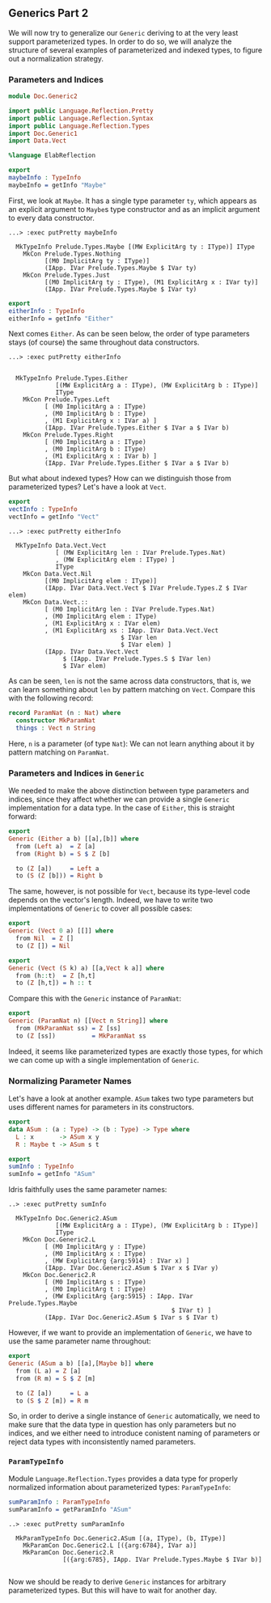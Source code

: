 ## Generics Part 2

We will now try to generalize our `Generic` deriving
to at the very least support parameterized types.
In order to do so, we will analyze the structure
of several examples of parameterized and indexed
types, to figure out a normalization strategy.

### Parameters and Indices

```idris
module Doc.Generic2

import public Language.Reflection.Pretty
import public Language.Reflection.Syntax
import public Language.Reflection.Types
import Doc.Generic1
import Data.Vect

%language ElabReflection

export
maybeInfo : TypeInfo
maybeInfo = getInfo "Maybe"
```

First, we look at `Maybe`. It has a single type parameter `ty`, which
appears as an explicit argument to `Maybe`s type constructor
and as an implicit argument to every data constructor.

```
...> :exec putPretty maybeInfo

  MkTypeInfo Prelude.Types.Maybe [(MW ExplicitArg ty : IType)] IType
    MkCon Prelude.Types.Nothing
          [(M0 ImplicitArg ty : IType)]
          (IApp. IVar Prelude.Types.Maybe $ IVar ty)
    MkCon Prelude.Types.Just
          [(M0 ImplicitArg ty : IType), (M1 ExplicitArg x : IVar ty)]
          (IApp. IVar Prelude.Types.Maybe $ IVar ty)

```

```idris
export
eitherInfo : TypeInfo
eitherInfo = getInfo "Either"
```

Next comes `Either`. As can be seen below, the order
of type parameters stays (of course) the same throughout
data constructors.

```
...> :exec putPretty eitherInfo


  MkTypeInfo Prelude.Types.Either
             [(MW ExplicitArg a : IType), (MW ExplicitArg b : IType)]
             IType
    MkCon Prelude.Types.Left
          [ (M0 ImplicitArg a : IType)
          , (M0 ImplicitArg b : IType)
          , (M1 ExplicitArg x : IVar a) ]
          (IApp. IVar Prelude.Types.Either $ IVar a $ IVar b)
    MkCon Prelude.Types.Right
          [ (M0 ImplicitArg a : IType)
          , (M0 ImplicitArg b : IType)
          , (M1 ExplicitArg x : IVar b) ]
          (IApp. IVar Prelude.Types.Either $ IVar a $ IVar b)

```

But what about indexed types? How can we distinguish those
from parameterized types? Let's have a look at `Vect`.

```idris
export
vectInfo : TypeInfo
vectInfo = getInfo "Vect"
```

```
...> :exec putPretty eitherInfo

  MkTypeInfo Data.Vect.Vect
             [ (MW ExplicitArg len : IVar Prelude.Types.Nat)
             , (MW ExplicitArg elem : IType) ]
             IType
    MkCon Data.Vect.Nil
          [(M0 ImplicitArg elem : IType)]
          (IApp. IVar Data.Vect.Vect $ IVar Prelude.Types.Z $ IVar elem)
    MkCon Data.Vect.::
          [ (M0 ImplicitArg len : IVar Prelude.Types.Nat)
          , (M0 ImplicitArg elem : IType)
          , (M1 ExplicitArg x : IVar elem)
          , (M1 ExplicitArg xs : IApp. IVar Data.Vect.Vect
                               $ IVar len
                               $ IVar elem) ]
          (IApp. IVar Data.Vect.Vect
               $ (IApp. IVar Prelude.Types.S $ IVar len)
               $ IVar elem)

```

As can be seen, `len` is not the same across data constructors,
that is, we can learn something about `len` by pattern
matching on `Vect`. Compare this with the following record:

```idris
record ParamNat (n : Nat) where
  constructor MkParamNat
  things : Vect n String
```

Here, `n` is a parameter (of type `Nat`): We can not learn anything
about it by pattern matching on `ParamNat`.

### Parameters and Indices in `Generic`

We needed to make the above distinction between type parameters
and indices, since they affect whether we can provide a single
`Generic` implementation for a data type. In the case
of `Either`, this is straight forward:

```idris
export
Generic (Either a b) [[a],[b]] where
  from (Left a)  = Z [a]
  from (Right b) = S $ Z [b]

  to (Z [a])     = Left a
  to (S (Z [b])) = Right b
```

The same, however, is not possible for `Vect`, because
its type-level code depends on the vector's length.
Indeed, we have to write two implementations of `Generic`
to cover all possible cases:

```idris
export
Generic (Vect 0 a) [[]] where
  from Nil  = Z []
  to (Z []) = Nil

export
Generic (Vect (S k) a) [[a,Vect k a]] where
  from (h::t)  = Z [h,t]
  to (Z [h,t]) = h :: t
```

Compare this with the `Generic` instance of `ParamNat`:

```idris
export
Generic (ParamNat n) [[Vect n String]] where
  from (MkParamNat ss) = Z [ss]
  to (Z [ss])          = MkParamNat ss
```

Indeed, it seems like parameterized types are exactly those
types, for which we can come up with a single implementation
of `Generic`.

### Normalizing Parameter Names

Let's have a look at another example. `ASum` takes
two type parameters but uses different names for
parameters in its constructors.

```idris
export
data ASum : (a : Type) -> (b : Type) -> Type where
  L : x       -> ASum x y
  R : Maybe t -> ASum s t

export
sumInfo : TypeInfo
sumInfo = getInfo "ASum"
```

Idris faithfully uses the same parameter names:

```
..> :exec putPretty sumInfo

  MkTypeInfo Doc.Generic2.ASum
             [(MW ExplicitArg a : IType), (MW ExplicitArg b : IType)]
             IType
    MkCon Doc.Generic2.L
          [ (M0 ImplicitArg y : IType)
          , (M0 ImplicitArg x : IType)
          , (MW ExplicitArg {arg:5914} : IVar x) ]
          (IApp. IVar Doc.Generic2.ASum $ IVar x $ IVar y)
    MkCon Doc.Generic2.R
          [ (M0 ImplicitArg s : IType)
          , (M0 ImplicitArg t : IType)
          , (MW ExplicitArg {arg:5915} : IApp. IVar Prelude.Types.Maybe
                                             $ IVar t) ]
          (IApp. IVar Doc.Generic2.ASum $ IVar s $ IVar t)

```

However, if we want to provide an implementation of `Generic`,
we have to use the same parameter name throughout:

```idris
export
Generic (ASum a b) [[a],[Maybe b]] where
  from (L a) = Z [a]
  from (R m) = S $ Z [m]

  to (Z [a])     = L a
  to (S $ Z [m]) = R m
```

So, in order to derive a single instance of `Generic` automatically,
we need to make sure that the data type in question has only
parameters but no indices, and we either need to introduce conistent
naming of parameters or reject data types with inconsistently named
parameters.

### `ParamTypeInfo`

Module `Language.Reflection.Types` provides a data type for
properly normalized information about parameterized types:
`ParamTypeInfo`:

```idris
sumParamInfo : ParamTypeInfo
sumParamInfo = getParamInfo "ASum"
```

```
..> :exec putPretty sumParamInfo

  MkParamTypeInfo Doc.Generic2.ASum [(a, IType), (b, IType)]
    MkParamCon Doc.Generic2.L [({arg:6784}, IVar a)]
    MkParamCon Doc.Generic2.R
               [({arg:6785}, IApp. IVar Prelude.Types.Maybe $ IVar b)]


```

Now we should be ready to derive `Generic` instances
for arbitrary parameterized types. But this will have
to wait for another day.
